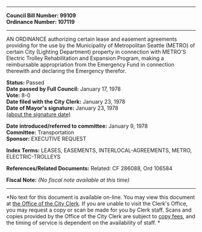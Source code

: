 * * * * *  
  
**Council Bill Number: [](#h0)[](#h2)99109**   
**Ordinance Number: 107119**  
  
* * * * *  
  
AN ORDINANCE authorizing certain lease and easement agreements providing for the use by the Municipality of Metropolitan Seattle (METRO) of certain City (Lighting Department) property in connection with METRO'S Electric Trolley Rehabilitation and Expansion Program, making a reimbursable appropriation from the Emergency Fund in connection therewith and declaring the Emergency therefor.  
  
**Status:** Passed   
**Date passed by Full Council:** January 17, 1978   
**Vote:** 8-0   
**Date filed with the City Clerk:** January 23, 1978   
**Date of Mayor's signature:** January 23, 1978   
[(about the signature date)](/~public/approvaldate.htm)   
  
  
**Date introduced/referred to committee:** January 9, 1978   
**Committee:** Transportation   
**Sponsor:** EXECUTIVE REQUEST   
  
**Index Terms:** LEASES, EASEMENTS, INTERLOCAL-AGREEMENTS, METRO, ELECTRIC-TROLLEYS  
  
**References/Related Documents:** Related: CF 286088, Ord 106584  
  
**Fiscal Note:** *(No fiscal note available at this time)*  
  
* * * * *  
  
*No text for this document is available on-line. You may view this document at [the Office of the City Clerk](http://www.seattle.gov/leg/clerk/contactUs.htm). If you are unable to visit the Clerk's Office, you may request a copy or scan be made for you by Clerk staff. Scans and copies provided by the Office of the City Clerk are subject to [copy fees](http://clerk.seattle.gov/~public/clerkfees.htm), and the timing of service is dependent on the availability of staff. *  
  
  
